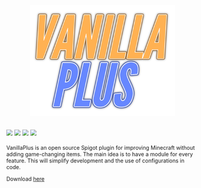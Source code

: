 <p align="center"><a href="#"><img src=https://raw.githubusercontent.com/SquaredHelix/VanillaPlus/master/assets/logo.png width=380></a></p>

[![](https://img.shields.io/static/v1?label=minecraft%20version&message=1.16.5&color=informational)](#)
[![](https://img.shields.io/github/issues/SquaredHelix/VanillaPlus)](https://github.com/SquaredHelix/VanillaPlus/issues)
[![](https://img.shields.io/github/downloads/SquaredHelix/VanillaPlus/total)](https://github.com/SquaredHelix/VanillaPlus/releases)
[![](https://img.shields.io/github/downloads/SquaredHelix/VanillaPlus/latest/total)](https://github.com/SquaredHelix/VanillaPlus/releases)
-----
VanillaPlus is an open source Spigot plugin for improving Minecraft without adding game-changing items.
The main idea is to have a module for every feature.
This will simplify development and the use of configurations in code.

Download [here](https://github.com/SquaredHelix/VanillaPlus/releases)
